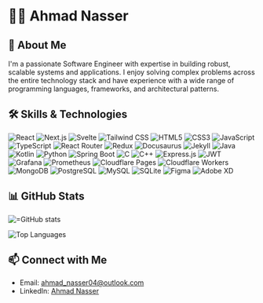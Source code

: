 # 👨‍💻 Ahmad Nasser

## 👋 About Me

I'm a passionate Software Engineer with expertise in building robust, scalable systems and applications. I enjoy solving complex problems across the entire technology stack and have experience with a wide range of programming languages, frameworks, and architectural patterns.

## 🛠️ Skills & Technologies

![React](https://img.shields.io/badge/-React-61DAFB?style=flat-square&logo=react&logoColor=black)
![Next.js](https://img.shields.io/badge/-Next.js-000000?style=flat-square&logo=next.js&logoColor=white)
![Svelte](https://img.shields.io/badge/-Svelte-FF3E00?style=flat-square&logo=svelte&logoColor=white)
![Tailwind CSS](https://img.shields.io/badge/-Tailwind%20CSS-38B2AC?style=flat-square&logo=tailwind-css&logoColor=white)
![HTML5](https://img.shields.io/badge/-HTML5-E34F26?style=flat-square&logo=html5&logoColor=white)
![CSS3](https://img.shields.io/badge/-CSS3-1572B6?style=flat-square&logo=css3&logoColor=white)
![JavaScript](https://img.shields.io/badge/-JavaScript-F7DF1E?style=flat-square&logo=javascript&logoColor=black)
![TypeScript](https://img.shields.io/badge/-TypeScript-3178C6?style=flat-square&logo=typescript&logoColor=white)
![React Router](https://img.shields.io/badge/-React%20Router-CA4245?style=flat-square&logo=react-router&logoColor=white)
![Redux](https://img.shields.io/badge/-Redux-764ABC?style=flat-square&logo=redux&logoColor=white)
![Docusaurus](https://img.shields.io/badge/-Docusaurus-2E8555?style=flat-square&logo=docusaurus&logoColor=white)
![Jekyll](https://img.shields.io/badge/-Jekyll-CC0000?style=flat-square&logo=jekyll&logoColor=white)
![Java](https://img.shields.io/badge/-Java-007396?style=flat-square&logo=java&logoColor=white)
![Kotlin](https://img.shields.io/badge/-Kotlin-0095D5?style=flat-square&logo=kotlin&logoColor=white)
![Python](https://img.shields.io/badge/-Python-3776AB?style=flat-square&logo=python&logoColor=white)
![Spring Boot](https://img.shields.io/badge/-Spring%20Boot-6DB33F?style=flat-square&logo=spring-boot&logoColor=white)
![C](https://img.shields.io/badge/-C-A8B9CC?style=flat-square&logo=c&logoColor=black)
![C++](https://img.shields.io/badge/-C++-00599C?style=flat-square&logo=c%2B%2B&logoColor=white)
![Express.js](https://img.shields.io/badge/-Express.js-000000?style=flat-square&logo=express&logoColor=white)
![JWT](https://img.shields.io/badge/-JWT-000000?style=flat-square&logo=json-web-tokens&logoColor=white)
![Grafana](https://img.shields.io/badge/-Grafana-F46800?style=flat-square&logo=grafana&logoColor=white)
![Prometheus](https://img.shields.io/badge/-Prometheus-E6522C?style=flat-square&logo=prometheus&logoColor=white)
![Cloudflare Pages](https://img.shields.io/badge/-Cloudflare%20Pages-F38020?style=flat-square&logo=cloudflare&logoColor=white)
![Cloudflare Workers](https://img.shields.io/badge/-Cloudflare%20Workers-F38020?style=flat-square&logo=cloudflare&logoColor=white)
![MongoDB](https://img.shields.io/badge/-MongoDB-47A248?style=flat-square&logo=mongodb&logoColor=white)
![PostgreSQL](https://img.shields.io/badge/-PostgreSQL-336791?style=flat-square&logo=postgresql&logoColor=white)
![MySQL](https://img.shields.io/badge/-MySQL-4479A1?style=flat-square&logo=mysql&logoColor=white)
![SQLite](https://img.shields.io/badge/-SQLite-003B57?style=flat-square&logo=sqlite&logoColor=white)
![Figma](https://img.shields.io/badge/-Figma-F24E1E?style=flat-square&logo=figma&logoColor=white)
![Adobe XD](https://img.shields.io/badge/-Adobe%20XD-FF61F6?style=flat-square&logo=adobe-xd&logoColor=white)

## 📊 GitHub Stats

![=GitHub stats](https://github-readme-stats.vercel.app/api?username=AhmadNasser04&show_icons=true&theme=radical)

![Top Languages](https://github-readme-stats.vercel.app/api/top-langs/?username=AhmadNasser04&layout=compact&theme=radical)

## 📫 Connect with Me

- Email: ahmad_nasser04@outlook.com
- LinkedIn: [Ahmad Nasser](https://www.linkedin.com/in/ahmad-nasser-034222223/)

<!---
AhmadNasser04/AhmadNasser04 is a ✨ special ✨ repository because its `README.md` (this file) appears on your GitHub profile.
You can click the Preview link to take a look at your changes.
--->
